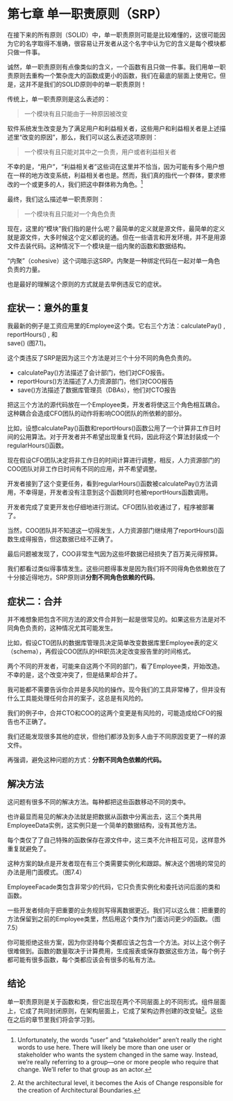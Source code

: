 # 第七章 单一职责原则（SRP）

在接下来的所有原则（SOLID）中，单一职责原则可能是比较难懂的，这很可能因为它的名字取得不准确，很容易让开发者从这个名字中认为它的含义是每个模块都只做一件事。

诚然，单一职责原则有点像类似的含义，一个函数有且只做一件事。我们用单一职责原则去重构一个繁杂庞大的函数成更小的函数，我们在最底的层面上使用它。但是，这并不是我们的SOLID原则中的单一职责原则！

传统上，单一职责原则是这么表述的：

> 一个模块有且只能由于一种原因被改变

软件系统发生改变是为了满足用户和利益相关者，这些用户和利益相关者是上述描述里“改变的原因”，那么，我们可以这么表述这项原则：

> 一个模块有且只能对其中之一负责，用户或者利益相关者

不幸的是，“用户”，“利益相关者”这些词在这里并不恰当，因为可能有多个用户想在一样的地方改变系统，利益相关者也是。然而，我们真的指代一个群体，要求修改的一个或更多的人，我们把这中群体称为角色。[^1]

最终，我们这么描述单一职责原则：

> 一个模块有且只能对一个角色负责

现在，这里的“模块”我们指的是什么呢？最简单的定义就是源文件，最简单的定义就是源文件，大多时候这个定义都说的通。但在一些语言和开发环境，并不是用源文件去装代码。这种情况下一个模块是一组内聚的函数和数据结构。

“内聚”（cohesive）这个词暗示这SRP。内聚是一种绑定代码在一起对单一角色负责的力量。

也是最好的理解这个原则的方式就是去举例违反它的症状。

## 症状一：意外的重复

我最新的例子是工资应用里的Employee这个类。它右三个方法：calculatePay\(\) , reportHours\(\) , 和  
save\(\) \(图7.1\)。

这个类违反了SRP是因为这三个方法是对三个十分不同的角色负责的。

* calculatePay\(\)方法描述了会计部门，他们对CFO报告。
* reportHours\(\)方法描述了人力资源部门，他们对COO报告
* save\(\)方法描述了数据库管理员（DBAs），他们对CTO报告

把这三个方法的源代码放在一个Employee类，开发者将使这三个角色相互耦合。这种耦合会造成CFO团队的动作将影响COO团队的所依赖的部分。

比如，设想calculatePay\(\)函数和reportHours\(\)函数公用了一个计算非工作日时间的公用算法。对于开发者并不希望出现重复代码，因此将这个算法封装成一个regularHours\(\)函数。

现在假设CFO团队决定将非工作日的时间计算进行调整，相反，人力资源部门的COO团队对非工作日时间有不同的应用，并不希望调整。

开发者接到了这个变更任务，看到regularHours\(\)函数被calculatePay\(\)方法调用，不幸得是，开发者没有注意到这个函数同时也被reportHours函数调用。

开发者完成了变更开发也仔细地进行测试。CFO团队验收通过了，程序被部署了。

当然，COO团队并不知道这一切得发生，人力资源部门继续用了reportHours\(\)函数生成得报告，但这数据已经不正确了。

最后问题被发现了，COO非常生气因为这些坏数据已经损失了百万美元得预算。

我们都看过类似得事情发生。这些问题得事发是因为我们将不同得角色依赖放在了十分接近得地方。SRP原则讲**分割不同角色依赖的代码**。

## 症状二：合并

并不难想象把包含不同方法的源文件合并到一起是很常见的。如果这些方法是对不同角色负责的，这种情况尤其可能发生。

比如，假设CTO团队的数据库管理员决定简单改变数据库里Employee表的定义（schema），再假设COO团队的HR职员决定改变报告里的时间格式。

两个不同的开发者，可能来自这两个不同的部门，看了Employee类，开始改造。不幸的是，这个改变冲突了，但是结果却合并了。

我可能都不需要告诉你合并是多风险的操作。现今我们的工具非常棒了，但并没有什么工具能处理任何合并的案子，这总是有风险的。

我们的例子中，合并CTO和COO的这两个变更是有风险的，可能造成给CFO的报告也不正确了。

我们还能发现很多其他的症状，但他们都涉及到多人由于不同原因变更了一样的源文件。

再强调，避免这种问题的方式：**分割不同角色依赖的代码。**

## 解决方法

这问题有很多不同的解决方法。每种都把这些函数移动不同的类中。

也许最显而易见的解决办法就是把数据从函数中分离出去，这三个类共用EmployeeData实例，这实例只是一个简单的数据结构，没有其他方法。

每个类仅了了自己特殊的函数保存在源文件中，这三类不允许相互可见，这样意外重复就避免了。

这种方案的缺点是开发者现在有三个类需要实例化和跟踪。解决这个困境的常见的办法是用门面模式。（图7.4）

EmployeeFacade类包含非常少的代码，它只负责实例化和委托访问后面的类和函数。

一些开发者倾向于把重要的业务规则写得离数据更近。我们可以这么做：把重要的方法保留到之前的Employee类里，然后用这个类作为门面访问更少的函数。（图7.5）

你可能拒绝这些方案，因为你坚持每个类都应该之包含一个方法。对以上这个例子很难做到。函数的数量取决于计算费用，生成报表或保存数据这些方法，每个例子都可能有很多函数，每个类都应该会有很多的私有方法。

## 结论

单一职责原则是关于函数和类，但它出现在两个不同层面上的不同形式。组件层面上，它成了共同封闭原则，在架构层面上，它成了架构边界创建的改变轴[^2]。这些在之后的章节里我们将会学习到。



[^1]: Unfortunately, the words “user” and “stakeholder” aren’t really the right words to use here. There will likely be more than one user or stakeholder who wants the system changed in the same way. Instead, we’re really referring to a group—one or more people who require that change. We’ll refer to that group as an actor.

[^2]: At the architectural level, it becomes the Axis of Change responsible for the creation of Architectural Boundaries.

